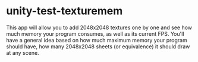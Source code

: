 # unity-test-texturemem

This app will allow you to add 2048x2048 textures one by one and see how much memory your program consumes, as well as its current FPS. You'll have a general idea based on how much maximum memory your program should have, how many 2048x2048 sheets (or equivalence) it should draw at any scene.
